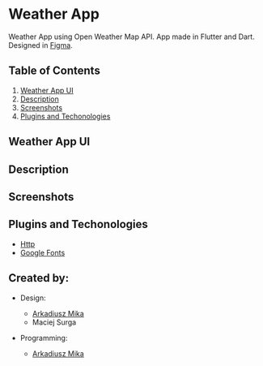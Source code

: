 # Weather App

Weather App using Open Weather Map API. App made in Flutter and Dart. Designed in [Figma](https://www.figma.com/file/QM4OIZCi2XHpcD94S7nVMv/Weather-app?node-id=1%3A2).

## Table of Contents
1. [Weather App UI](#weather-app-ui)
2. [Description](#description)
3. [Screenshots](#screenshots)
4. [Plugins and Techonologies](#plugins)

<a name="weather-app-ui"></a>
## Weather App UI

<a name="description"></a>
## Description

<a name="screenshots"></a>
## Screenshots

<a name="plugins"></a>
## Plugins and Techonologies
* [Http](https://pub.dev/packages/http)
* [Google Fonts](https://pub.dev/packages/google_fonts)

## Created by:
* Design: 
  * [Arkadiusz Mika](https://github.com/Arkadiusz4)
  * Maciej Surga

* Programming:
  *  [Arkadiusz Mika](https://github.com/Arkadiusz4)
